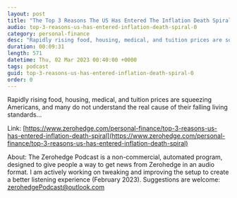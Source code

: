 ```yaml
---
layout: post
title: "The Top 3 Reasons The US Has Entered The Inflation Death Spiral"
audio: top-3-reasons-us-has-entered-inflation-death-spiral-0
category: personal-finance
desc: "Rapidly rising food, housing, medical, and tuition prices are squeezing Americans, and many do not understand the real cause of their falling living standards..."
duration: 00:09:31
length: 571
datetime: Thu, 02 Mar 2023 00:40:00 +0000
tags: podcast
guid: top-3-reasons-us-has-entered-inflation-death-spiral-0
order: 0
---
```

Rapidly rising food, housing, medical, and tuition prices are squeezing Americans, and many do not understand the real cause of their falling living standards...

Link: [https://www.zerohedge.com/personal-finance/top-3-reasons-us-has-entered-inflation-death-spiral](https://www.zerohedge.com/personal-finance/top-3-reasons-us-has-entered-inflation-death-spiral)

About: The Zerohedge Podcast is a non-commercial, automated program, designed to give people a way to get news from Zerohedge in an audio format.  I am actively working on tweaking and improving the setup to create a better listening experience (February 2023).  Suggestions are welcome: [zerohedgePodcast@outlook.com](mailto:zerohedgePodcast@outlook.com)